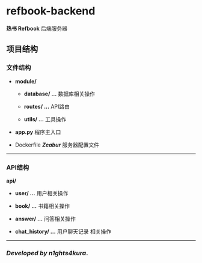 # refbook-backend

**热书 Refbook** 后端服务器

## 项目结构

### 文件结构

- **module/**

    - **database/ ...** 数据库相关操作

    - **routes/ ...** API路由

    - **utils/ ...** 工具操作

- **app.py** 程序主入口

- Dockerfile ***Zeabur*** 服务器配置文件

---

### API结构

**api/**

- **user/ ...** 用户相关操作

- **book/ ...** 书籍相关操作

- **answer/ ...** 问答相关操作

- **chat_history/ ...** 用户聊天记录 相关操作

---

### _Developed by **n1ghts4kura**_.
